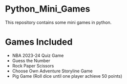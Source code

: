 # Python_Mini_Games
This repository contains some mini games in python. 

# Games Included
 - NBA 2023-24 Quiz Game
 - Guess the Number
 - Rock Paper Scissors
 - Choose Own Adventure Storyline Game
 - Pig Game (Roll dice until one player achieve 50 points)
